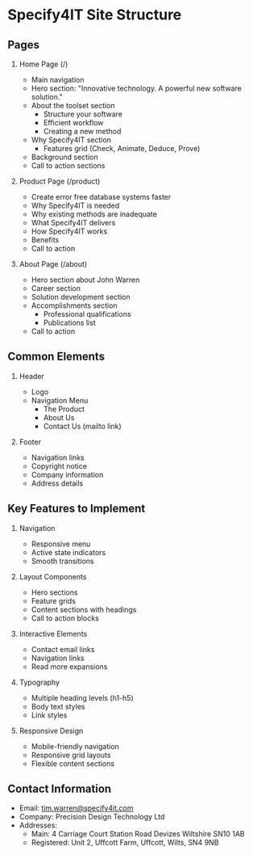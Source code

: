 # Specify4IT Site Structure

## Pages
1. Home Page (/)
   - Main navigation
   - Hero section: "Innovative technology. A powerful new software solution."
   - About the toolset section
     - Structure your software
     - Efficient workflow
     - Creating a new method
   - Why Specify4IT section
     - Features grid (Check, Animate, Deduce, Prove)
   - Background section
   - Call to action sections

2. Product Page (/product)
   - Create error free database systems faster
   - Why Specify4IT is needed
   - Why existing methods are inadequate
   - What Specify4IT delivers
   - How Specify4IT works
   - Benefits
   - Call to action

3. About Page (/about)
   - Hero section about John Warren
   - Career section
   - Solution development section
   - Accomplishments section
     - Professional qualifications
     - Publications list
   - Call to action

## Common Elements
1. Header
   - Logo
   - Navigation Menu
     - The Product
     - About Us
     - Contact Us (mailto link)

2. Footer
   - Navigation links
   - Copyright notice
   - Company information
   - Address details

## Key Features to Implement
1. Navigation
   - Responsive menu
   - Active state indicators
   - Smooth transitions

2. Layout Components
   - Hero sections
   - Feature grids
   - Content sections with headings
   - Call to action blocks

3. Interactive Elements
   - Contact email links
   - Navigation links
   - Read more expansions

4. Typography
   - Multiple heading levels (h1-h5)
   - Body text styles
   - Link styles

5. Responsive Design
   - Mobile-friendly navigation
   - Responsive grid layouts
   - Flexible content sections

## Contact Information
- Email: tim.warren@specify4it.com
- Company: Precision Design Technology Ltd
- Addresses:
  - Main: 4 Carriage Court Station Road Devizes Wiltshire SN10 1AB
  - Registered: Unit 2, Uffcott Farm, Uffcott, Wilts, SN4 9NB
